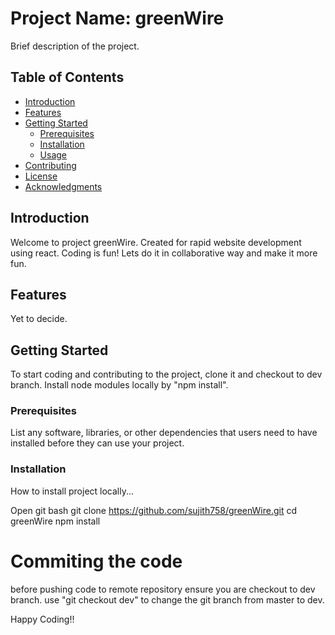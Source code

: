 # Project Name: greenWire

Brief description of the project.

## Table of Contents
- [Introduction](#introduction)
- [Features](#features)
- [Getting Started](#getting-started)
  - [Prerequisites](#prerequisites)
  - [Installation](#installation)
  - [Usage](#usage)
- [Contributing](#contributing)
- [License](#license)
- [Acknowledgments](#acknowledgments)

## Introduction

Welcome to project greenWire. Created for rapid website development using react. Coding is fun! Lets do it in collaborative way and make it more fun.

## Features

Yet to decide.

## Getting Started

To start coding and contributing to the project, clone it and checkout to dev branch. 
Install node modules locally by "npm install".

### Prerequisites

List any software, libraries, or other dependencies that users need to have installed before they can use your project.

### Installation

How to install project locally...

Open git bash
git clone https://github.com/sujith758/greenWire.git
cd greenWire
npm install
 
# Commiting the code
before pushing code to remote repository ensure you are checkout to dev branch. 
use "git checkout dev" to change the git branch from master to dev.


Happy Coding!!
